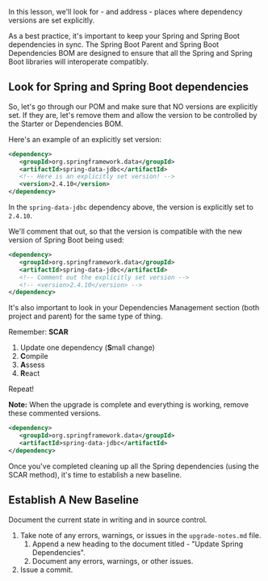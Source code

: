 In this lesson, we'll look for - and address - places where dependency versions are set explicitly.

As a best practice, it's important to keep your Spring and Spring Boot dependencies in sync. The Spring Boot Parent and Spring Boot Dependencies BOM are designed to ensure that all the Spring and Spring Boot libraries will interoperate compatibly.

## Look for Spring and Spring Boot dependencies

So, let's go through our POM and make sure that NO versions are explicitly set. If they are, let's remove them and allow the version to be controlled by the Starter or Dependencies BOM.

Here's an example of an explicitly set version:

```xml
<dependency>
   <groupId>org.springframework.data</groupId>
   <artifactId>spring-data-jdbc</artifactId>
   <!-- Here is an explicitly set version! -->
   <version>2.4.10</version>
</dependency>
```

In the `spring-data-jdbc` dependency above, the version is explicitly set to `2.4.10`.

We'll comment that out, so that the version is compatible with the new version of Spring Boot being used:

```xml
<dependency>
   <groupId>org.springframework.data</groupId>
   <artifactId>spring-data-jdbc</artifactId>
   <!-- Comment out the explicitly set version -->
   <!-- <version>2.4.10</version> -->
</dependency>
```

It's also important to look in your Dependencies Management section (both project and parent) for the same type of thing.

Remember: **SCAR**

1. Update one dependency (**S**mall change)
1. **C**ompile
1. **A**ssess
1. **R**eact

Repeat!

**Note:** When the upgrade is complete and everything is working, remove these commented versions.

```xml
<dependency>
   <groupId>org.springframework.data</groupId>
   <artifactId>spring-data-jdbc</artifactId>
</dependency>
```

Once you've completed cleaning up all the Spring dependencies (using the SCAR method), it's time to establish a new baseline.

## Establish A New Baseline

Document the current state in writing and in source control.

1. Take note of any errors, warnings, or issues in the `upgrade-notes.md` file.
   1. Append a new heading to the document titled - "Update Spring Dependencies".
   2. Document any errors, warnings, or other issues.
2. Issue a commit.
